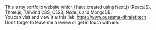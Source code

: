 This is my portfolio website which i have created using Next.js (ReactJS), Three.js, Tailwind CSS, CSS3, Node.js and MongoDB. <br />
You can visit and view it at this link: https://www.oussama-dhraief.tech <br />
Don't forget to leave me a review or get in touch with me.
